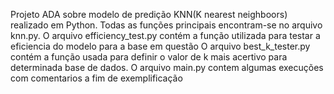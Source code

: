 Projeto ADA sobre modelo de predição KNN(K nearest neighboors) realizado em Python. 
Todas as funções principais encontram-se no arquivo knn.py.
O arquivo efficiency_test.py contém a função utilizada para testar a eficiencia do modelo para a base em questão
O arquivo best_k_tester.py contém a função usada para definir o valor de k mais acertivo para determinada base de dados.
O arquivo main.py contem algumas execuções com comentarios a fim de exemplificação


